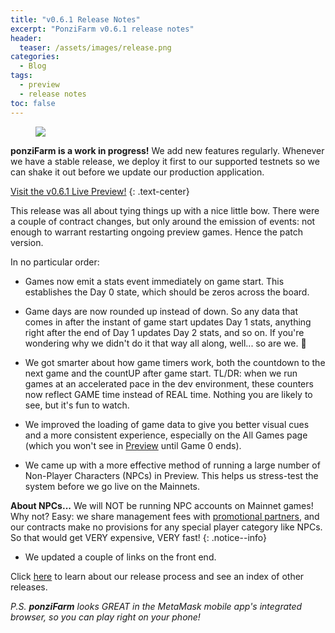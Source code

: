 ```yaml
---
title: "v0.6.1 Release Notes"
excerpt: "PonziFarm v0.6.1 release notes"
header:
  teaser: /assets/images/release.png
categories:
  - Blog
tags:
  - preview
  - release notes
toc: false
---
```


<figure class="align-left" style="margin-top: 10px; margin-bottom: 10px; width: 150px;">
    <img src="{{ site.url }}{{ site.baseurl }}/assets/images/release.png">
</figure>

**ponziFarm is a work in progress!** We add new features regularly. Whenever we have a stable release, we deploy it first to our supported testnets so we can shake it out before we update our production application.

<a class="btn btn--primary btn--large" href="https://app-git-preview-0-6-1-ponzifarm.vercel.app/" target="blank">Visit the v0.6.1 Live Preview!</a>
{:  .text-center}

This release was all about tying things up with a nice little bow. There were a couple of contract changes, but only around the emission of events: not enough to warrant restarting ongoing preview games. Hence the patch version.

In no particular order:

* Games now emit a stats event immediately on game start. This establishes the Day 0 state, which should be zeros across the board.

* Game days are now rounded up instead of down. So any data that comes in after the instant of game start updates Day 1 stats, anything right after the end of Day 1 updates Day 2 stats, and so on. If you're wondering why we didn't do it that way all along, well... so are we. 🤣 

* We got smarter about how game timers work, both the countdown to the next game and the countUP after game start. TL/DR: when we run games at an accelerated pace in the dev environment, these counters now reflect GAME time instead of REAL time. Nothing you are likely to see, but it's fun to watch.

* We improved the loading of game data to give you better visual cues and a more consistent experience, especially on the All Games page (which you won't see in [Preview](https://app-git-preview-0-6-1-ponzifarm.vercel.app/) until Game 0 ends).

* We came up with a more effective method of running a large number of Non-Player Characters (NPCs) in Preview. This helps us stress-test the system before we go live on the Mainnets. 

**About NPCs...** We will NOT be running NPC accounts on Mainnet games! Why not? Easy: we share management fees with [promotional partners](blog/making-money/#operating-the-game), and our contracts make no provisions for any special player category like NPCs. So that would get VERY expensive, VERY fast!
{: .notice--info}

* We updated a couple of links on the front end.

Click [here](/blog/releases) to learn about our release process and see an index of other releases.

_P.S. **ponziFarm** looks GREAT in the MetaMask mobile app's integrated browser, so you can play right on your phone!_